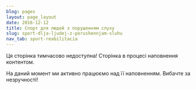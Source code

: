 ```yaml
---
blog: pages
layout: page_layout
date: 2016-12-12
title: Спорт для людей з порушенням слуху
slug: sport-dlja-ljudej-z-porushennjam-sluhu
nav_tab: sport-reabilitacia
---
```


<p class="lead">Ця сторінка тимчасово недоступна! Сторінка в процесі наповнення контентом.</p>

На даний момент ми активно працюємо над її наповненням. Вибачте за незручності!

